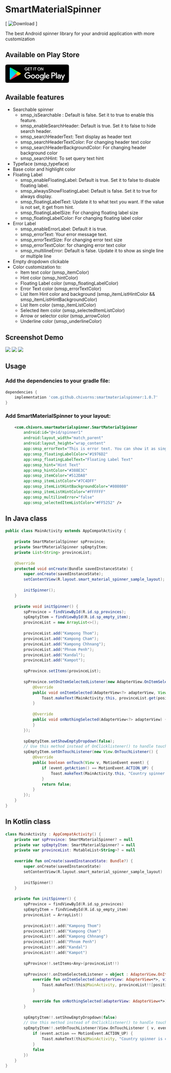 # SmartMaterialSpinner 
[ ![Download](https://api.bintray.com/packages/chivorn/maven/smartmaterialspinner/images/download.svg) ]

The best Android spinner library for your android application with more customization

## Available on Play Store
<a href="https://play.google.com/store/apps/details?id=com.chivorn.smsp.demojava" target="_blank">
  <img src="https://github.com/Chivorns/Resources/blob/master/google-play-badge.png" alt="Play Store" width="200" ">
</a>
                                                                                                                   
## Available features
- Searchable spinner
  - smsp_isSearchable : Default is false. Set it to true to enable this feature.
  - smsp_enableSearchHeader: Default is true. Set it to false to hide search header.
  - smsp_searchHeaderText: Text display as header text
  - smsp_searchHeaderTextColor: For changing header text color
  - smsp_searchHeaderBackgroundColor: For changing header background color
  - smsp_searchHint: To set query text hint
- Typeface (smsp_typeface)
- Base color and highlight color
- Floating Label
  - smsp_enableFloatingLabel: Default is true. Set it to false to disable floating label.
  - smsp_alwaysShowFloatingLabel: Default is false. Set it to true for always display.
  - smsp_floatingLabelText: Update it to what text you want. If the value is not set, it get from hint. 
  - smsp_floatingLabelSize: For changing floating label size
  - smsp_floatingLabelColor: For changing floating label color
- Error Label
  - smsp_enableErrorLabel: Default it is true.
  - smsp_errorText: Your error message text.
  - smsp_errorTextSize: For changing error text size
  - smsp_errorTextColor: for changing error text color
  - smsp_multilineError: Default is false. Update it to show as single line or multiple line
- Empty dropdown clickable
- Color customization to:
  - Item text color (smsp_itemColor)
  - Hint color (smsp_hintColor)
  - Floating Label color (smsp_floatingLabelColor)
  - Error Text color (smsp_errorTextColor)
  - List Item Hint color and background (smsp_itemListHintColor && smsp_itemListHintBackgroundColor)
  - List Item color (smsp_itemListColor)
  - Selected item color (smsp_selectedItemListColor)
  - Arrow or selector color (smsp_arrowColor)
  - Underline color (smsp_underlineColor)

## Screenshot Demo

![](https://github.com/Chivorns/SmartMaterialSpinner/blob/master/resources/src/main/assets/1.smsp_no_select.png)
![](https://github.com/Chivorns/SmartMaterialSpinner/blob/master/resources/src/main/assets/2.smsp_dropdown.png)
![](https://github.com/Chivorns/SmartMaterialSpinner/blob/master/resources/src/main/assets/3.smsp_selected.png)

## Usage
### Add the dependencies to your gradle file:

```gradle
dependencies {
    implementation 'com.github.chivorns:smartmaterialspinner:1.0.7'
}
```

### Add SmartMaterialSpinner to your layout:

```xml
    <com.chivorn.smartmaterialspinner.SmartMaterialSpinner
        android:id="@+id/spinner1"
        android:layout_width="match_parent"
        android:layout_height="wrap_content"
        app:smsp_errorText="This is error text. You can show it as single line or multiple lines using attr smsp_multilineError"
        app:smsp_floatingLabelColor="#1976D2"
        app:smsp_floatingLabelText="Floating Label Text"
        app:smsp_hint="Hint Text"
        app:smsp_hintColor="#388E3C"
        app:smsp_itemColor="#512DA8"
        app:smsp_itemListColor="#7C4DFF"
        app:smsp_itemListHintBackgroundColor="#808080"
        app:smsp_itemListHintColor="#FFFFFF"
        app:smsp_multilineError="false"
        app:smsp_selectedItemListColor="#FF5252" />
```

## In Java class
```java
public class MainActivity extends AppCompatActivity {

    private SmartMaterialSpinner spProvince;
    private SmartMaterialSpinner spEmptyItem;
    private List<String> provinceList;

    @Override
    protected void onCreate(Bundle savedInstanceState) {
        super.onCreate(savedInstanceState);
        setContentView(R.layout.smart_material_spinner_sample_layout);

        initSpinner();
    }

    private void initSpinner() {
        spProvince = findViewById(R.id.sp_provinces);
        spEmptyItem = findViewById(R.id.sp_empty_item);
        provinceList = new ArrayList<>();

        provinceList.add("Kampong Thom");
        provinceList.add("Kampong Cham");
        provinceList.add("Kampong Chhnang");
        provinceList.add("Phnom Penh");
        provinceList.add("Kandal");
        provinceList.add("Kampot");

        spProvince.setItems(provinceList);

        spProvince.setOnItemSelectedListener(new AdapterView.OnItemSelectedListener() {
            @Override
            public void onItemSelected(AdapterView<?> adapterView, View view, int position, long id) {
                Toast.makeText(MainActivity.this, provinceList.get(position), Toast.LENGTH_SHORT).show();
            }

            @Override
            public void onNothingSelected(AdapterView<?> adapterView) {
            }
        });

        spEmptyItem.setShowEmptyDropdown(false);
        // Use this method instead of OnClicklistener() to handle touch even.
        spEmptyItem.setOnTouchListener(new View.OnTouchListener() {
            @Override
            public boolean onTouch(View v, MotionEvent event) {
                if (event.getAction() == MotionEvent.ACTION_UP) {
                    Toast.makeText(MainActivity.this, "Country spinner is clicked", Toast.LENGTH_SHORT).show();
                }
                return false;
            }
        });
    }
}
```

## In Kotlin class
```kotlin
class MainActivity : AppCompatActivity() {
    private var spProvince: SmartMaterialSpinner? = null
    private var spEmptyItem: SmartMaterialSpinner? = null
    private var provinceList: MutableList<String>? = null

    override fun onCreate(savedInstanceState: Bundle?) {
        super.onCreate(savedInstanceState)
        setContentView(R.layout.smart_material_spinner_sample_layout)

        initSpinner()
    }

    private fun initSpinner() {
        spProvince = findViewById(R.id.sp_provinces)
        spEmptyItem = findViewById(R.id.sp_empty_item)
        provinceList = ArrayList()

        provinceList!!.add("Kampong Thom")
        provinceList!!.add("Kampong Cham")
        provinceList!!.add("Kampong Chhnang")
        provinceList!!.add("Phnom Penh")
        provinceList!!.add("Kandal")
        provinceList!!.add("Kampot")

        spProvince!!.setItems<Any>(provinceList!!)

        spProvince!!.onItemSelectedListener = object : AdapterView.OnItemSelectedListener {
            override fun onItemSelected(adapterView: AdapterView<*>, view: View, position: Int, id: Long) {
                Toast.makeText(this@MainActivity, provinceList!![position], Toast.LENGTH_SHORT).show()
            }

            override fun onNothingSelected(adapterView: AdapterView<*>) {}
        }

        spEmptyItem!!.setShowEmptyDropdown(false)
        // Use this method instead of OnClicklistener() to handle touch even.
        spEmptyItem!!.setOnTouchListener(View.OnTouchListener { v, event ->
            if (event.action == MotionEvent.ACTION_UP) {
                Toast.makeText(this@MainActivity, "Country spinner is clicked", Toast.LENGTH_SHORT).show()
            }
            false
        })
    }
}
```

